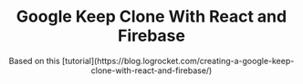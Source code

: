 <div align="center">
  <h1>Google Keep Clone With React and Firebase</h1>
  Based on this [tutorial](https://blog.logrocket.com/creating-a-google-keep-clone-with-react-and-firebase/)
</div>
